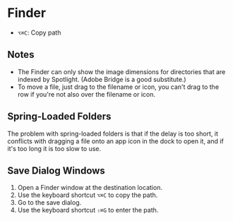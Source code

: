 # Finder

- `⌥⌘C`: Copy path

## Notes

- The Finder can only show the image dimensions for directories that are indexed by Spotlight. (Adobe Bridge is a good substitute.)
- To move a file, just drag to the filename or icon, you can't drag to the row if you're not also over the filename or icon.

## Spring-Loaded Folders

The problem with spring-loaded folders is that if the delay is too short, it conflicts with dragging a file onto an app icon in the dock to open it, and if it's too long it is too slow to use.

## Save Dialog Windows

1. Open a Finder window at the destination location.
2. Use the keyboard shortcut `⌥⌘C` to copy the path.
3. Go to the save dialog.
3. Use the keyboard shortcut `⇧⌘G` to enter the path.